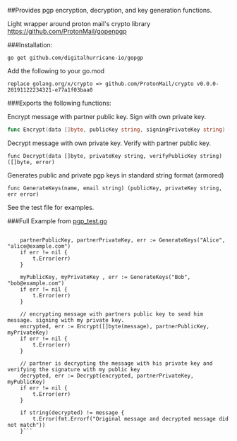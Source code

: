 ##Provides pgp encryption, decryption, and key generation functions.

Light wrapper around proton mail's crypto library https://github.com/ProtonMail/gopenpgp

###Installation:

```go get github.com/digitalhurricane-io/gopgp```

Add the following to your go.mod

```replace golang.org/x/crypto => github.com/ProtonMail/crypto v0.0.0-20191122234321-e77a1f03baa0```



###Exports the following functions:

Encrypt message with partner public key. Sign with own private key.

```go
func Encrypt(data []byte, publicKey string, signingPrivateKey string) ([]byte, error)
```

Decrypt message with own private key. Verify with partner public key.

```func Decrypt(data []byte, privateKey string, verifyPublicKey string) ([]byte, error)```

Generates public and private pgp keys in standard string format (armored)

```func GenerateKeys(name, email string) (publicKey, privateKey string, err error)```

See the test file for examples.

###Full Example from [pgp_test.go](pgp_test.go)
```	message := "My Test Message"
   
   	partnerPublicKey, partnerPrivateKey, err := GenerateKeys("Alice", "alice@example.com")
   	if err != nil {
   		t.Error(err)
   	}
   
   	myPublicKey, myPrivateKey , err := GenerateKeys("Bob", "bob@example.com")
   	if err != nil {
   		t.Error(err)
   	}
   
   	// encrypting message with partners public key to send him message. signing with my private key.
   	encrypted, err := Encrypt([]byte(message), partnerPublicKey, myPrivateKey)
   	if err != nil {
   		t.Error(err)
   	}
   
   	// partner is decrypting the message with his private key and verifying the signature with my public key
   	decrypted, err := Decrypt(encrypted, partnerPrivateKey, myPublicKey)
   	if err != nil {
   		t.Error(err)
   	}
   
   	if string(decrypted) != message {
   		t.Error(fmt.Errorf("Original message and decrypted message did not match"))
   	}```